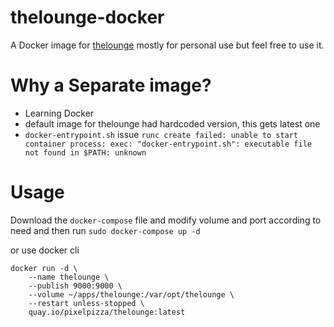 # thelounge-docker

A Docker image for [thelounge](https://thelounge.chat) mostly for personal use but feel free to use it.

# Why a Separate image?
- Learning Docker
- default image for thelounge had hardcoded version, this gets latest one
- `docker-entrypoint.sh`  issue `runc create failed: unable to start container process: exec: "docker-entrypoint.sh": executable file not found in $PATH: unknown`

# Usage
Download the `docker-compose` file and modify volume and port according to need and then run `sudo docker-compose up -d`

or use docker cli
```
docker run -d \
    --name thelounge \
    --publish 9000:9000 \
    --volume ~/apps/thelounge:/var/opt/thelounge \
    --restart unless-stopped \
    quay.io/pixelpizza/thelounge:latest
```
